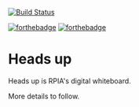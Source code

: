 [![Build Status](https://cloud.drone.io/api/badges/rpiambulance/headsup/status.svg)](https://cloud.drone.io/rpiambulance/headsup)

[![forthebadge](https://forthebadge.com/images/badges/built-with-love.svg)](https://forthebadge.com) [![forthebadge](https://forthebadge.com/images/badges/made-with-javascript.svg)](https://forthebadge.com)


# Heads up

Heads up is RPIA's digital whiteboard.

More details to follow.
